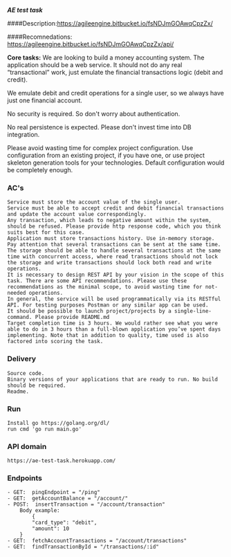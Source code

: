 **_AE test task_**

####Description:https://agileengine.bitbucket.io/fsNDJmGOAwqCpzZx/

####Recomnedations: https://agileengine.bitbucket.io/fsNDJmGOAwqCpzZx/api/

**Core tasks:**
We are looking to build a money accounting system. The application should be a web service. It should not do any real “transactional” work, just emulate the financial transactions logic (debit and credit).

We emulate debit and credit operations for a single user, so we always have just one financial account.

No security is required. So don't worry about authentication.

No real persistence is expected. Please don't invest time into DB integration.

Please avoid wasting time for complex project configuration. Use configuration from an existing project, if you have one, or use project skeleton generation tools for your technologies. Default configuration would be completely enough.

### AC's
    Service must store the account value of the single user.
    Service must be able to accept credit and debit financial transactions and update the account value correspondingly.
    Any transaction, which leads to negative amount within the system, should be refused. Please provide http response code, which you think suits best for this case.
    Application must store transactions history. Use in-memory storage. Pay attention that several transactions can be sent at the same time. The storage should be able to handle several transactions at the same time with concurrent access, where read transactions should not lock the storage and write transactions should lock both read and write operations.
    It is necessary to design REST API by your vision in the scope of this task. There are some API recommendations. Please use these recommendations as the minimal scope, to avoid wasting time for not-needed operations.
    In general, the service will be used programmatically via its RESTful API. For testing purposes Postman or any similar app can be used.
    It should be possible to launch project/projects by a single-line-command. Please provide README.md
    Target completion time is 3 hours. We would rather see what you were able to do in 3 hours than a full-blown application you’ve spent days implementing. Note that in addition to quality, time used is also factored into scoring the task.


### Delivery
    Source code.
    Binary versions of your applications that are ready to run. No build should be required.
    Readme.

### Run
    Install go https://golang.org/dl/
    run cmd 'go run main.go'

### API domain
    https://ae-test-task.herokuapp.com/

### Endpoints
    - GET:  pingEndpoint = "/ping"
    - GET:  getAccountBalance = "/account/"
    - POST:  insertTransaction = "/account/transaction"
        Body example:
            {
            "card_type": "debit",
            "amount": 10
        }
    - GET:  fetchAccountTransactions = "/account/transactions"
    - GET:  findTransactionById = "/transactions/:id"
